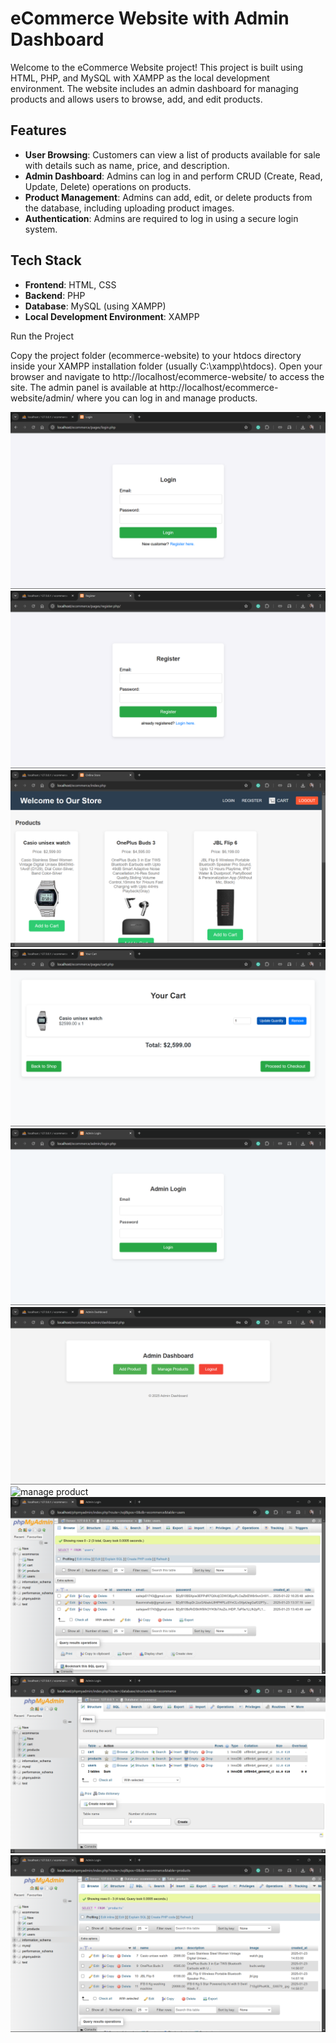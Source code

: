 # eCommerce Website with Admin Dashboard

Welcome to the eCommerce Website project! This project is built using HTML, PHP, and MySQL with XAMPP as the local development environment. The website includes an admin dashboard for managing products and allows users to browse, add, and edit products.

## Features

- **User Browsing**: Customers can view a list of products available for sale with details such as name, price, and description.
- **Admin Dashboard**: Admins can log in and perform CRUD (Create, Read, Update, Delete) operations on products.
- **Product Management**: Admins can add, edit, or delete products from the database, including uploading product images.
- **Authentication**: Admins are required to log in using a secure login system.

## Tech Stack

- **Frontend**: HTML, CSS
- **Backend**: PHP
- **Database**: MySQL (using XAMPP)
- **Local Development Environment**: XAMPP

Run the Project

Copy the project folder (ecommerce-website) to your htdocs directory inside your XAMPP installation folder (usually C:\xampp\htdocs\).
Open your browser and navigate to http://localhost/ecommerce-website/ to access the site.
The admin panel is available at http://localhost/ecommerce-website/admin/ where you can log in and manage products.


![login page](./login.png)
![register page](./screenshot/register.png)
![home page](./screenshot/home.png)
![cart page](./screenshot/Cart.png)
![admin login page](./screenshot/Admin.png)
![admin dashboard page](./screenshot/admindashboard.png)
![manage product](./screenshot/manageproduct)
![database](./screenshot/DB.png)
![database](./screenshot/DB1.png)
![database](./screenshot/DB-.png)


